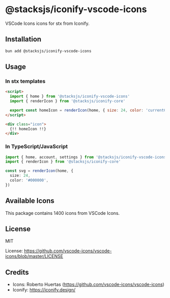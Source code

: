 # @stacksjs/iconify-vscode-icons

VSCode Icons icons for stx from Iconify.

## Installation

```bash
bun add @stacksjs/iconify-vscode-icons
```

## Usage

### In stx templates

```html
<script>
  import { home } from '@stacksjs/iconify-vscode-icons'
  import { renderIcon } from '@stacksjs/iconify-core'

  export const homeIcon = renderIcon(home, { size: 24, color: 'currentColor' })
</script>

<div class="icon">
  {!! homeIcon !!}
</div>
```

### In TypeScript/JavaScript

```typescript
import { home, account, settings } from '@stacksjs/iconify-vscode-icons'
import { renderIcon } from '@stacksjs/iconify-core'

const svg = renderIcon(home, {
  size: 24,
  color: '#000000',
})
```

## Available Icons

This package contains 1400 icons from VSCode Icons.

## License

MIT

License: https://github.com/vscode-icons/vscode-icons/blob/master/LICENSE

## Credits

- Icons: Roberto Huertas (https://github.com/vscode-icons/vscode-icons)
- Iconify: https://iconify.design/
